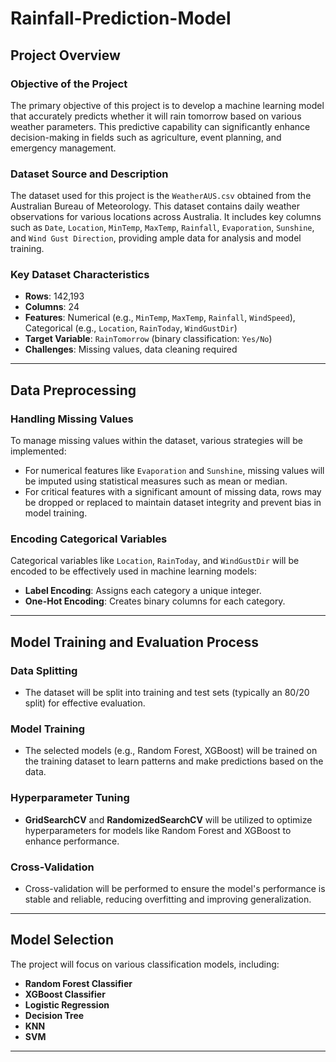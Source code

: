 # Rainfall-Prediction-Model

## Project Overview

### Objective of the Project
The primary objective of this project is to develop a machine learning model that accurately predicts whether it will rain tomorrow based on various weather parameters. This predictive capability can significantly enhance decision-making in fields such as agriculture, event planning, and emergency management.

### Dataset Source and Description
The dataset used for this project is the `WeatherAUS.csv` obtained from the Australian Bureau of Meteorology. This dataset contains daily weather observations for various locations across Australia. It includes key columns such as `Date`, `Location`, `MinTemp`, `MaxTemp`, `Rainfall`, `Evaporation`, `Sunshine`, and `Wind Gust Direction`, providing ample data for analysis and model training.

### Key Dataset Characteristics
- **Rows**: 142,193
- **Columns**: 24
- **Features**: Numerical (e.g., `MinTemp`, `MaxTemp`, `Rainfall`, `WindSpeed`), Categorical (e.g., `Location`, `RainToday`, `WindGustDir`)
- **Target Variable**: `RainTomorrow` (binary classification: `Yes/No`)
- **Challenges**: Missing values, data cleaning required

---

## Data Preprocessing

### Handling Missing Values
To manage missing values within the dataset, various strategies will be implemented:
- For numerical features like `Evaporation` and `Sunshine`, missing values will be imputed using statistical measures such as mean or median.
- For critical features with a significant amount of missing data, rows may be dropped or replaced to maintain dataset integrity and prevent bias in model training.

### Encoding Categorical Variables
Categorical variables like `Location`, `RainToday`, and `WindGustDir` will be encoded to be effectively used in machine learning models:
- **Label Encoding**: Assigns each category a unique integer.
- **One-Hot Encoding**: Creates binary columns for each category.

---

## Model Training and Evaluation Process

### Data Splitting
- The dataset will be split into training and test sets (typically an 80/20 split) for effective evaluation.

### Model Training
- The selected models (e.g., Random Forest, XGBoost) will be trained on the training dataset to learn patterns and make predictions based on the data.

### Hyperparameter Tuning
- **GridSearchCV** and **RandomizedSearchCV** will be utilized to optimize hyperparameters for models like Random Forest and XGBoost to enhance performance.

### Cross-Validation
- Cross-validation will be performed to ensure the model's performance is stable and reliable, reducing overfitting and improving generalization.

---

## Model Selection
The project will focus on various classification models, including:
- **Random Forest Classifier**
- **XGBoost Classifier**
- **Logistic Regression**
- **Decision Tree**
- **KNN**
- **SVM**

---
